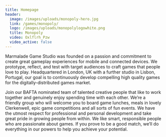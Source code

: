 ```yaml
---
title: Homepage
header:
  image: /images/uploads/monopoly-hero.jpg
  link: /games/monopoly/
  logo: /images/uploads/monopolylogowhite.png
  title: Monopoly
  video: Oxlflrh_Pzw
  video_active: false
---
```

Marmalade Game Studio was founded on a passion and commitment to create great gameplay experiences for mobile and connected devices. We prototype, reflect, and test with target audiences to craft games that people love to play. Headquartered in London, UK with a further studio in Lisbon, Portugal, our goal is to continuously develop compelling high quality games for the digitally-distributed games market.

Join our BAFTA nominated team of talented creative people that like to work together and genuinely enjoy spending time with each other. We’re a friendly group who will welcome you to board game lunches, meals in lovely Clerkenwell, epic game competitions and all sorts of fun events. We have the utmost respect for professional and personal development and take great pride in growing people from within. We like smart, responsible people who are passionate about games. If you prove to be a good match, we’ll do everything in our powers to help you achieve your potential.
